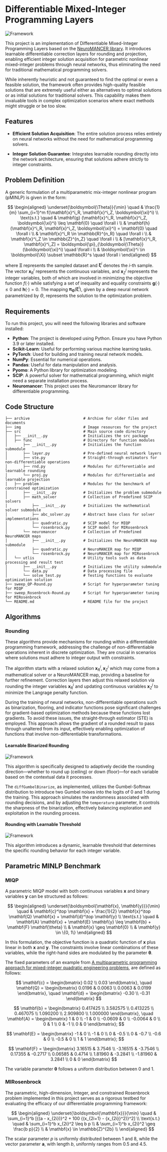 # Differentiable Mixed-Integer Programming Layers

![Framework](img/pipeline.png)

This project is an implementation of Differentiable Mixed-Integer Programming Layers based on the [NeuroMANCER library](https://github.com/pnnl/neuromancer). It introduces learnable differentiable correction layers for rounding and projection, enabling efficient integer solution acquisition for parametric nonlinear mixed-integer problems through neural networks, thus eliminating the need for traditional mathematical programming solvers.

While inherently heuristic and not guaranteed to find the optimal or even a feasible solution, the framework often provides high-quality feasible solutions that are extremely useful either as alternatives to optimal solutions or as initial solutions for traditional solvers. This capability makes them invaluable tools in complex optimization scenarios where exact methods might struggle or be too slow.

## Features

- **Efficient Solution Acquisition**: The entire solution process relies entirely on neural networks without the need for mathematical programming solvers.

- **Integer Solution Guarantee**: Integrates learnable rounding directly into the network architecture, ensuring that solutions adhere strictly to integer constraints.

## Problem Definition

A generic formulation of a multiparametric mix-integer nonlinear program (pMINLP) is given in the form:

$$
\begin{aligned}
  \underset{\boldsymbol{\Theta}}{\min} \quad & \frac{1}{m} \sum_{i=1}^m f(\mathbf{x}^i_R, \mathbf{x}^i_Z, \boldsymbol{\xi}^i) \\ 
  \text{s.t.} \quad 
  & \mathbf{g} (\mathbf{x}^i_R, \mathbf{x}^i_Z, \boldsymbol{\xi}^i) \leq \mathbf{0} \quad \forall i \\ 
  & \mathbf{h} (\mathbf{x}^i_R, \mathbf{x}^i_Z, \boldsymbol{\xi}^i) = \mathbf{0} \quad \forall i \\ 
  & \mathbf{x}^i_R \in \mathbb{R}^{n_R} \quad \forall i \\ 
  & \mathbf{x}^i_Z \in \mathbb{Z}^{n_Z} \quad \forall i \\ 
  & [\mathbf{x}^i_R, \mathbf{x}^i_Z] = \boldsymbol{\pi}_{\boldsymbol{\Theta}} (\boldsymbol{\xi}^i) \quad \forall i \\ 
  & \boldsymbol{\xi}^i \in \boldsymbol{\Xi} \subset \mathbb{R}^s \quad \forall i 
\end{aligned}
$$

where $\boldsymbol{\Xi}$ represents the sampled dataset and $\boldsymbol{\xi}^i$ denotes the $i$-th sample. The vector $\mathbf{x}^i_R$ represents the continuous variables, and $\mathbf{x}^i_Z$ represents the integer variables, both of which are involved in minimizing the objective function $f(\cdot)$ while satisfying a set of inequality and equality constraints $\mathbf{g}(\cdot) \leq 0$ and $\mathbf{h}(\cdot) = 0$. The mapping $\boldsymbol{\pi}_{\boldsymbol{\Theta}}(\boldsymbol{\xi}^i)$, given by a deep neural network parametrized by $\Theta$, represents the solution to the optimization problem.

## Requirements

To run this project, you will need the following libraries and software installed:

- **Python**: The project is developed using Python. Ensure you have Python 3.9 or later installed.
- **Scikit-Learn**: Useful for performing various machine learning tasks. 
- **PyTorch**: Used for building and training neural network models.
- **NumPy**: Essential for numerical operations.
- **Pandas**: Useful for data manipulation and analysis.
- **Pyomo**: A Python library for optimization modeling.
- **SCIP**: A powerful solver for mathematical programming, which might need a separate installation process.
- **Neuromancer**: This project uses the Neuromancer library for differentiable programming.

## Code Structure

```
├── archive                        # Archive for older files and documents
├── img                            # Image resources for the project
├── src                            # Main source code directory
│   ├── __init__.py                # Initializes the src package
│   ├── func                       # Directory for function modules
│       ├── __init__.py            # Initializes the function submodule
│       ├── layer.py               # Pre-defined neural network layers
│       ├── ste.py                 # Straight-through estimators for non-differentiable operations
│       ├── rnd.py                 # Modules for differentiable and learnable rounding
│       └── proj.py                # Modules for differentiable and learnable projection
│   ├── problem                    # Modules for the benchmark of constrained optimization
│       ├── __init__.py            # Initializes the problem submodule
│       ├── math_solver            # Collection of Predefined SCIP solvers
│           ├── __init__.py        # Initializes the mathematical solver submodule
│           ├── abc_solver.py      # Abstract base class for solver implementations
│           ├── quadratic.py       # SCIP model for MIQP
│           └── rosenbrock.py      # SCIP model for MIRosenbrock
│       └── neuromancer            # Collection of Predefined NeuroMANCER maps
│           ├── __init__.py        # Initializes the NeuroMANCER map submodule
│           ├── quadratic.py       # NeuroMANCER map for MIQP
│           └── rosenbrock.py      # NeuroMANCER map for MIRosenbrock
│   └── utlis                      # Utility tools such as data processing and result test
│       ├── __init__.py            # Initializes the utility submodule
│       └── data.py                # Data processing file
│       └── solve_test.py          # Testing functions to evaluate optimization solution
├── sweep_QP-Round.py              # Script for hyperparameter tuning for MIQP
├── sweep_Rosenbrock-Round.py      # Script for hyperparameter tuning for MIRosenbrock
└── README.md                      # README file for the project
```

## Algorithms

### Rounding

These algorithms provide mechanisms for rounding within a differentiable programming framework, addressing the challenge of non-differentiable operations inherent in discrete optimization. They are crucial in scenarios where solutions must adhere to integer output with constraints.

The algorithm starts with a relaxed solution $\mathbf{x}^i_R, \mathbf{x}^i_Z$ which may come from a mathematical solver or a NeuroMANCER map, providing a baseline for further refinement. Correction layers then adjust this relaxed solution via rounding the integer variables $\mathbf{x}^i_R$ and updating continuous variables $\mathbf{x}^i_Z$ to minimize the Langrage penalty function.

During the training of neural networks, non-differentiable operations such as binarization, flooring, and indicator functions pose significant challenges for gradient-based optimization methods because these functions lost gradients. To avoid these issues, the straight-through estimator (STE) is employed. This approach allows the gradient of a rounded result to pass through unaltered from its input, effectively enabling optimization of functions that involve non-differentiable transformations.

#### Learnable Binarized Rounding

![Framework](img/round.png)

This algorithm is specifically designed to adaptively decide the rounding direction—whether to round up (ceiling) or down (floor)—for each variable based on the contextual data it processes.

The `diffGumbelBinarize`, as implemented, utilizes the Gumbel-Softmax distribution to introduce two Gumbel noises into the logits of 0 and 1 during the training. This approach simulates the randomness associated with rounding decisions, and by adjusting the `temperature` parameter, it controls the sharpness of the binarization, effectively balancing exploration and exploitation in the rounding process.

#### Rounding with Learnable Threshold

![Framework](img/threshold.png)

This algorithm introduces a dynamic, learnable threshold that determines the specific rounding behavior for each integer variable.

## Parametric MINLP Benchmark

### MIQP

A parametric MIQP model with both continuous variables $\mathbf{x}$ and binary variables $\mathbf{y}$ can be structured as follows:

$$
\begin{aligned}
  \underset{\boldsymbol{\mathbf{x}, \mathbf{y}}}{\min} \quad & \mathbf{c}^\top \mathbf{x} + \frac{1}{2} \mathbf{x}^\top \mathbf{Q} \mathbf{x} + \mathbf{d}^\top \mathbf{y} \\
  \text{s.t.} \quad 
  & \mathbf{A} \mathbf{x} + \mathbf{E} \mathbf{y} \leq \mathbf{b} + \mathbf{F} \mathbf{\theta} \\
  & \mathbf{x} \geq \mathbf{0} \\
  & \mathbf{y} \in \{0, 1\}
\end{aligned}
$$

In this formulation, the objective function is a quadratic function of $\mathbf{x}$ plus linear in both $\mathbf{x}$ and $\mathbf{y}$. The constraints involve linear combinations of these variables, while the right-hand sides are modulated by the parameter $\mathbf{\theta}$.

The fixed parameters of an example from [A multiparametric programming approach for mixed-integer quadratic engineering problems](https://www.sciencedirect.com/science/article/abs/pii/S0098135401007979), are defined as follows:

$$
\mathbf{c} = \begin{bmatrix}
    0.02 \\
    0.03
\end{bmatrix},
\quad
\mathbf{Q} = \begin{bmatrix}
    0.0196 & 0.0063 \\
    0.0063 & 0.0199
\end{bmatrix},
\quad
\mathbf{d} = \begin{bmatrix}
    -0.30 \\
    -0.31
\end{bmatrix}
$$

$$
\mathbf{b} = \begin{bmatrix}
    0.417425 \\
    3.582575 \\
    0.413225 \\
    0.467075 \\
    1.090200 \\
    2.909800 \\
    1.000000
\end{bmatrix},
\quad
\mathbf{A} = \begin{bmatrix}
    1 & 0 \\
    -1 & 0 \\
    -0.0609 & 0 \\
    -0.0064 & 0 \\
    0 & 1 \\
    0 & -1 \\
    0 & 0
\end{bmatrix};
$$

$$
\mathbf{E} = \begin{bmatrix}
    -1 & 0 \\
    -1 & 0 \\
    0 & -0.5 \\
    0 & -0.7 \\
    -0.6 & 0 \\
    -0.5 & 0 \\
    1 & 1
\end{bmatrix};
$$

$$
\mathbf{F} = \begin{bmatrix}
    3.16515 & 3.7546 \\
    -3.16515 & -3.7546 \\
    0.17355 & -0.2717 \\
    0.06585 & 0.4714 \\
    1.81960 & -3.2841 \\
    -1.81960 & 3.2841 \\
    0 & 0
\end{bmatrix}
$$

The variable parameter $\mathbf{\theta}$ follows a uniform distribution between $0$ and $1$.

### MIRosenbrock

The parametric, high-dimension, Integer, and constrained Rosenbrock problem implemented in this project serves as a rigorous testbed for evaluating the efficacy of our differentiable programming framework:

$$
\begin{aligned}
  \underset{\boldsymbol{\mathbf{x}}}{\min} \quad & \sum_{i=1}^b [{(a - x_{2i})}^2 + 100 {(x_{2i+1} - {x_{2i}}^2)}^2] \\
  \text{s.t.} \quad 
  & \sum_{i=1}^b x_{2i}^2 \leq b p \\
  & \sum_{i=1}^b x_{2i}^2 \geq \frac{b p}{2} \\
  & \mathbf{x} \in \mathbb{Z}^{2b} \\
\end{aligned}
$$

The scalar parameter $p$ is uniformly distributed between $1$ and $8$, while the vector parameter $\mathbf{a}$, with length $b$, uniformly ranges from  $0.5$ and $4.5$.



